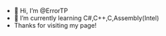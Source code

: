 - 👋 Hi, I’m @ErrorTP
- 🌱 I’m currently learning C#,C++,C,Assembly(Intel)
- Thanks for visiting my page!
